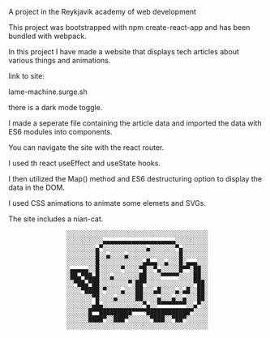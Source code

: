 A project in the Reykjavik academy of web development 

This project was bootstrapped with npm create-react-app and has been bundled with webpack.

In this project I have made a website that displays tech articles about various things and animations.


link to site:

lame-machine.surge.sh

there is a dark mode toggle.

I made a seperate file containing the article data and imported the data with ES6 modules into components.

You can navigate the site with the react router.

I used th react useEffect and useState hooks.

I then utilized the Map() method and ES6 destructuring option to display the data in the DOM.

I used CSS animations to animate some elemets and SVGs.

The site includes a nian-cat.








                    ░░░░░░░░░░░░░░░░░░░░░░░░░░░░░░░░░░░░░░░
                    ░░░░░░░░░░▄▄▄▄▄▄▄▄▄▄▄▄▄▄▄▄▄▄▄▄░░░░░░░░░
                    ░░░░░░░░▄▀░░░░░░░░░░░░▄░░░░░░░▀▄░░░░░░░
                    ░░░░░░░░█░░▄░░░░▄░░░░░░░░░░░░░░█░░░░░░░
                    ░░░░░░░░█░░░░░░░░░░░░▄█▄▄░░▄░░░█░▄▄▄░░░
                    ░▄▄▄▄▄░░█░░░░░░▀░░░░▀█░░▀▄░░░░░█▀▀░██░░
                    ░██▄▀██▄█░░░▄░░░░░░░██░░░░▀▀▀▀▀░░░░██░░
                    ░░▀██▄▀██░░░░░░░░▀░██▀░░░░░░░░░░░░░▀██░
                    ░░░░▀████░▀░░░░▄░░░██░░░▄█░░░░▄░▄█░░██░
                    ░░░░░░░▀█░░░░▄░░░░░██░░░░▄░░░▄░░▄░░░██░
                    ░░░░░░░▄█▄░░░░░░░░░░░▀▄░░▀▀▀▀▀▀▀▀░░▄▀░░
                    ░░░░░░█▀▀█████████▀▀▀▀████████████▀░░░░
                    ░░░░░░████▀░░███▀░░░░░░▀███░░▀██▀░░░░░░
                    ░░░░░░░░░░░░░░░░░░░░░░░░░░░░░░░░░░░░░░░







